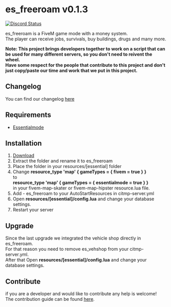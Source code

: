 # es_freeroam v0.1.3
<a href="https://discord.gg/eNJraMf"><img alt="Discord Status" src="https://discordapp.com/api/guilds/285462938691567627/widget.png"></a>

es_freeroam is a FiveM game mode with a money system.  
The player can receive jobs, survivals, buy buildings, drugs and many more.

 **Note:
This project brings developers together to work on a script that can be used for many different servers, so you don't need to reivent the wheel.   
Have some respect for the people that contribute to this project and don't just copy/paste our time and work that we put in this project.**

## Changelog
You can find our changelog [here](CHANGELOG.MD)

## Requirements
- [Essentialmode](https://forum.fivem.net/t/release-essentialmode-base/3665)

## Installation
1. [Download](https://github.com/FiveM-Scripts/Essential_Freeroam/archive/master.zip)
2. Extract the folder and rename it to es_freeroam
3. Place the folder in your resources/[essential] folder
4. Change **resource_type 'map' { gameTypes = { fivem = true } }**   
to    
**resource_type 'map' { gameTypes = { essentialmode = true } }**  
in your fivem-map-skater or fivem-map-hipster resource.lua file.
5. Add - es_freeroam to your AutoStartResources in citmp-server.yml
6. Open **resources/[essential]/config.lua** and change your database settings.
7. Restart your server

## Upgrade
Since the last upgrade we integrated the vehicle shop directly in es_freeroam.   
For that reason you need to remove es_vehshop from your citmp-server.yml.   
After that Open **resources/[essential]/config.lua** and change your database settings.   

## Contribute
if you are a developer and  would like to contribute any help is welcome!   
The contribution guide can be found [here](CONTRIBUTING.MD).
